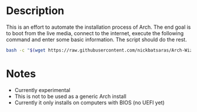 # Description
This is an effort to automate the installation process of Arch. The end goal is to boot from
the live media, connect to the internet, execute the following command and enter some basic
information. The script should do the rest.

```bash
bash -c "$(wget https://raw.githubusercontent.com/nickbatsaras/Arch-Wizard/master/bootstrap.sh -O -)"
```

# Notes
- Currently experimental
- This is not to be used as a generic Arch install
- Currently it only installs on computers with BIOS (no UEFI yet)
